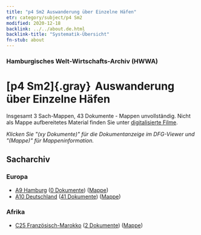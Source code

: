 ```yaml
---
title: "p4 Sm2 Auswanderung über Einzelne Häfen"
etr: category/subject/p4 Sm2
modified: 2020-12-18
backlink: ../../about.de.html
backlink-title: "Systematik-Übersicht"
fn-stub: about
---
```


### Hamburgisches Welt-Wirtschafts-Archiv (HWWA)
# [p4 Sm2]{.gray}&#8201; Auswanderung über Einzelne Häfen&#160; 




Insgesamt 3 Sach-Mappen, 43 Dokumente - Mappen unvollständig.
Nicht als Mappe aufbereitetes Material finden Sie unter [digitalisierte Filme](/film/h1_sh).

_Klicken Sie "(xy Dokumente)" für die Dokumentanzeige im DFG-Viewer und "(Mappe)" für Mappeninformation._

## Sacharchiv




### Europa

- [A9 Hamburg](../../../geo/about.de.html#A9) (<a href="https://dfg-viewer.de/show/?tx_dlf[id]=https://pm20.zbw.eu/mets/sh/1409xx/140905/1459xx/145927/public.mets.de.xml" target="_blank">0 Dokumente</a>) ([Mappe](http://purl.org/pressemappe20/folder/sh/140905,145927))
- [A10 Deutschland](../../../geo/about.de.html#A10) (<a href="https://dfg-viewer.de/show/?tx_dlf[id]=https://pm20.zbw.eu/mets/sh/1261xx/126128/1459xx/145927/public.mets.de.xml" target="_blank">41 Dokumente</a>) ([Mappe](http://purl.org/pressemappe20/folder/sh/126128,145927))

### Afrika

- [C25 Französisch-Marokko](../../../geo/about.de.html#C25) (<a href="https://dfg-viewer.de/show/?tx_dlf[id]=https://pm20.zbw.eu/mets/sh/1413xx/141358/1459xx/145927/public.mets.de.xml" target="_blank">2 Dokumente</a>) ([Mappe](http://purl.org/pressemappe20/folder/sh/141358,145927))


